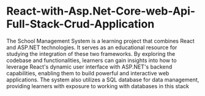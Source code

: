 # React-with-Asp.Net-Core-web-Api-Full-Stack-Crud-Application
 The School Management System is a learning project that combines React and ASP.NET technologies. It serves as an educational resource for studying the integration of these two frameworks. By exploring the codebase and functionalities, learners can gain insights into how to leverage React's dynamic user interface with ASP.NET's backend capabilities, enabling them to build powerful and interactive web applications. The system also utilizes a SQL database for data management, providing learners with exposure to working with databases in this stack

